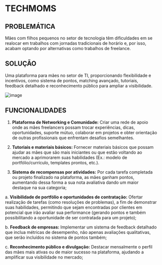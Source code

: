 # TECHMOMS

## PROBLEMÁTICA
  
  Mães com filhos pequenos no setor de tecnologia têm dificuldades em se realocar em trabalhos com jornadas tradicionais de horário e, por isso, acabam optando por alternativas como trabalhos de freelance.  

## SOLUÇÃO

  Uma plataforma para mães no setor de TI, proporcionando flexibilidade e incentivos, como sistema de pontos, matching avançado, tutoriais, feedback detalhado e reconhecimento público para ampliar a visibilidade.

  ![image](https://github.com/user-attachments/assets/8f17dd94-69c3-4415-bc77-4efacbb255b2)


## FUNCIONALIDADES

1.   <strong>Plataforma de Networking e Comunidade:</strong> Criar uma rede de apoio onde as mães freelancers possam trocar experiências, dicas, oportunidades, suporte mútuo, colaborar em projetos e obter orientação de outras profissionais que enfrentam desafios semelhantes.

2.   <strong>Tutoriais e materiais básicos:</strong> Fornecer materiais básicos que possam ajudar as mães que são mais iniciantes ou que estão voltando ao mercado a aprimorarem suas habilidades (Ex.: modelo de portfólio/currículo, templates prontos, etc.).

3.   <strong>Sistema de recompensas por atividades:</strong> Por cada tarefa completada ou projeto finalizado na plataforma, as mães ganham pontos, aumentando dessa forma a sua nota avaliativa dando um maior destaque na sua categoria;

a.      <strong>Visibilidade de portfólio e oportunidades de contratação:</strong> Ofertar realização de tarefas (como resoluções de problemas), a fim de demonstrar suas habilidades, permitindo que sejam encontradas por clientes em potencial que irão avaliar sua performance (gerando pontos e também possibilitando a oportunidade de ser contratada para um projeto);

b.      <strong>Feedback de empresas:</strong> Implementar um sistema de feedback detalhado que inclua métricas de desempenho, não apenas avaliações qualitativas, que serão incluídos no sistema de pontos também;

c.      <strong>Reconhecimento público e divulgação:</strong> Destacar mensalmente o perfil das mães mais ativas ou de maior sucesso na plataforma, ajudando a amplificar sua visibilidade no mercado;

